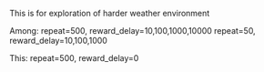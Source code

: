 This is for exploration of harder weather environment

Among:
repeat=500, reward_delay=10,100,1000,10000
repeat=50, reward_delay=10,100,1000

This:
repeat=500, reward_delay=0